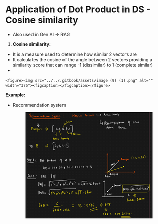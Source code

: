 # Application of Dot Product in DS - Cosine similarity

* Also used in Gen AI -> RAG

1. **Cosine similarity:**

* It is a measure used to determine how similar 2 vectors are
* It calculates the cosine of the angle between 2 vectors providing a similarity score that can range -1 (dissimilar) to 1 (complete similar)
*

    <figure><img src="../../.gitbook/assets/image (9) (1).png" alt="" width="375"><figcaption></figcaption></figure>

**Example:**

*   Recommendation system

    <figure><img src="../../.gitbook/assets/image (10) (1).png" alt=""><figcaption></figcaption></figure>
